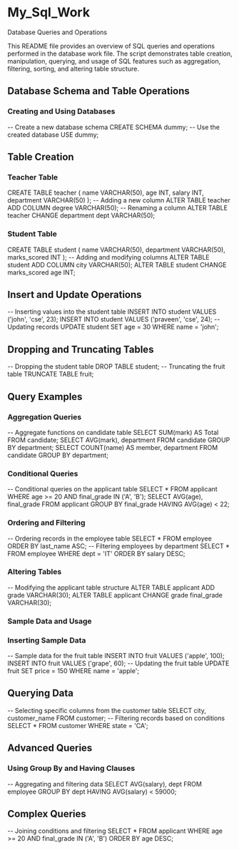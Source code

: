 # My_Sql_Work
Database Queries and Operations

This README file provides an overview of SQL queries and operations performed in the database work file. The script demonstrates table creation, manipulation, querying, and usage of SQL features such as aggregation, filtering, sorting, and altering table structure.

## Database Schema and Table Operations

### Creating and Using Databases

-- Create a new database schema
CREATE SCHEMA dummy;
-- Use the created database
USE dummy;

## Table Creation

### Teacher Table

CREATE TABLE teacher (
    name VARCHAR(50),
    age INT,
    salary INT,
    department VARCHAR(50)
);
-- Adding a new column
ALTER TABLE teacher ADD COLUMN degree VARCHAR(50);
-- Renaming a column
ALTER TABLE teacher CHANGE department dept VARCHAR(50);

### Student Table

CREATE TABLE student (
    name VARCHAR(50),
    department VARCHAR(50),
    marks_scored INT
);
-- Adding and modifying columns
ALTER TABLE student ADD COLUMN city VARCHAR(50);
ALTER TABLE student CHANGE marks_scored age INT;

## Insert and Update Operations

-- Inserting values into the student table
INSERT INTO student VALUES ('john', 'cse', 23);
INSERT INTO student VALUES ('praveen', 'cse', 24);
-- Updating records
UPDATE student SET age = 30 WHERE name = 'john';

## Dropping and Truncating Tables

-- Dropping the student table
DROP TABLE student;
-- Truncating the fruit table
TRUNCATE TABLE fruit;

## Query Examples

### Aggregation Queries

-- Aggregate functions on candidate table
SELECT SUM(mark) AS Total FROM candidate;
SELECT AVG(mark), department FROM candidate GROUP BY department;
SELECT COUNT(name) AS member, department FROM candidate GROUP BY department;

### Conditional Queries

-- Conditional queries on the applicant table
SELECT * FROM applicant WHERE age >= 20 AND final_grade IN ('A', 'B');
SELECT AVG(age), final_grade FROM applicant GROUP BY final_grade HAVING AVG(age) < 22;

### Ordering and Filtering

-- Ordering records in the employee table
SELECT * FROM employee ORDER BY last_name ASC;
-- Filtering employees by department
SELECT * FROM employee WHERE dept = 'IT' ORDER BY salary DESC;

### Altering Tables

-- Modifying the applicant table structure
ALTER TABLE applicant ADD grade VARCHAR(30);
ALTER TABLE applicant CHANGE grade final_grade VARCHAR(30);

### Sample Data and Usage

### Inserting Sample Data

-- Sample data for the fruit table
INSERT INTO fruit VALUES ('apple', 100);
INSERT INTO fruit VALUES ('grape', 60);
-- Updating the fruit table
UPDATE fruit SET price = 150 WHERE name = 'apple';

## Querying Data

-- Selecting specific columns from the customer table
SELECT city, customer_name FROM customer;
-- Filtering records based on conditions
SELECT * FROM customer WHERE state = 'CA';

## Advanced Queries

### Using Group By and Having Clauses

-- Aggregating and filtering data
SELECT AVG(salary), dept FROM employee GROUP BY dept HAVING AVG(salary) < 59000;

## Complex Queries

-- Joining conditions and filtering
SELECT * FROM applicant WHERE age >= 20 AND final_grade IN ('A', 'B') ORDER BY age DESC;
